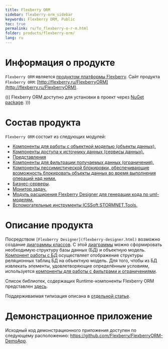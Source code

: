 ```yaml
---
title: Flexberry ORM
sidebar: flexberry-orm_sidebar
keywords: Flexberry ORM, Public
toc: true
permalink: ru/fo_flexberry-o-r-m.html
folder: products/flexberry-orm/
lang: ru
---
```


# Информация о продукте
`Flexberry ORM` является [продуктом платформы Flexberry](platform-structure.html). Сайт продукта `Flexberry ORM`: [http://flexberry.ru/FlexberryORM](http://flexberry.ru/FlexberryORM).

(((
<msg type=information>Flexberry ORM доступно для установки в проект через [NuGet package](https://www.nuget.org/packages/NewPlatform.Flexberry.ORM).</msg>
)))

# Состав продукта
`Flexberry ORM` состоит из следующих модулей:
* [Компоненты для работы с объектной моделью (объекты данных).](dataobject.html)
* [Компоненты доступа к источнику данных (сервисы данных).](data-service.html)
* [Представления](view-definition.html)
* [Компоненты для фильтрации получаемых данных (ограничения).](limitation.html)
* [Компоненты пессимистической блокировки, обеспечивающие возможность блокировать объекты данных во время выполнения операций над ними.](lock-service.html) 
* [Бизнес-серверы](business-logic.html).
* [Монитор задач.](business-task-monitor.html)
* [Модуль расширения Flexberry Designer для генерации кода по uml-моделям.](flexberry-orm-case-plugin.html)
* [Вспомогательные инструменты ICSSoft.STORMNET.Tools.](i-c-s-soft-s-t-o-r-m-n-e-t-tools.html)


# Описание продукта
Посредством `[Flexberry Designer](flexberry-designer.html)` возможно создание [диаграммы классов](fd_class-diagram.html). С этой [диаграммы](fd_class-diagram.html) можно сформировать необходимую структуру базы данных (БД) и объектную модель. [Компонент работы с БД](data-service.html) осуществляет отображение структуры реляционных таблиц БД на объектную модель. Для того, чтобы из БД извлекать элементы, удовлетворяющие определённым условиям, используется [компоненты для работы с фильтрами и ограничениями](limitation.html).

Список библиотек, содержащих Runtime-компоненты Flexberry ORM представлен [здесь](flexberry-o-r-m-libraries.html).

Поддерживаемая типизация описана в [отдельной статье](flexberry-orm-types.html).

# Демонстрационное приложение
Исходный код демонстрационного приложения доступен по следующему расположению: <https://github.com/Flexberry/FlexberryORM-DemoApp>.
